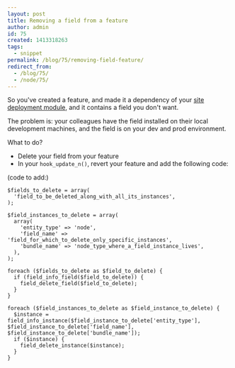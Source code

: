 ```yaml
---
layout: post
title: Removing a field from a feature
author: admin
id: 75
created: 1413318263
tags:
  - snippet
permalink: /blog/75/removing-field-feature/
redirect_from:
  - /blog/75/
  - /node/75/
---
```

So you've created a feature, and made it a dependency of your [site deployment module](http://blog.dcycle.com/blog/44/what-site-deployment-module), and it contains a field you don't want.

The problem is: your colleagues have the field installed on their local development machines, and the field is on your dev and prod environment.

What to do?

 * Delete your field from your feature
 * In your `hook_update_n()`, revert your feature and add the following code:

(code to add:)

    $fields_to_delete = array(
      'field_to_be_deleted_along_with_all_its_instances',
    );

    $field_instances_to_delete = array(
      array(
        'entity_type' => 'node',
        'field_name' => 'field_for_which_to_delete_only_specific_instances',
        'bundle_name' => 'node_type_where_a_field_instance_lives',
      ),
    );

    foreach ($fields_to_delete as $field_to_delete) {
      if (field_info_field($field_to_delete)) {
        field_delete_field($field_to_delete);
      }
    }

    foreach ($field_instances_to_delete as $field_instance_to_delete) {
      $instance = field_info_instance($field_instance_to_delete['entity_type'], $field_instance_to_delete['field_name'], $field_instance_to_delete['bundle_name']);
      if ($instance) {
        field_delete_instance($instance);
      }
    }

